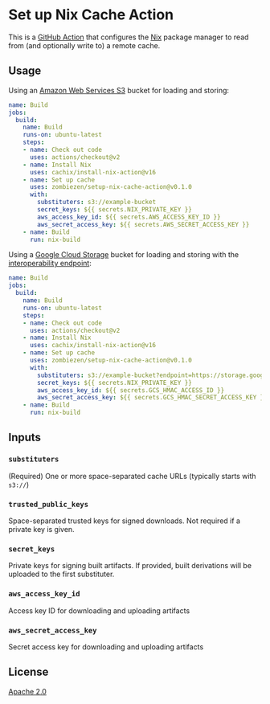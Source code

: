# Set up Nix Cache Action

This is a [GitHub Action][] that configures the [Nix][] package manager
to read from (and optionally write to)
a remote cache.

[GitHub Action]: https://docs.github.com/en/actions
[Nix]: https://nixos.org/

## Usage

Using an [Amazon Web Services S3][] bucket for loading and storing:

```yaml
name: Build
jobs:
  build:
    name: Build
    runs-on: ubuntu-latest
    steps:
    - name: Check out code
      uses: actions/checkout@v2
    - name: Install Nix
      uses: cachix/install-nix-action@v16
    - name: Set up cache
      uses: zombiezen/setup-nix-cache-action@v0.1.0
      with:
        substituters: s3://example-bucket
        secret_keys: ${{ secrets.NIX_PRIVATE_KEY }}
        aws_access_key_id: ${{ secrets.AWS_ACCESS_KEY_ID }}
        aws_secret_access_key: ${{ secrets.AWS_SECRET_ACCESS_KEY }}
    - name: Build
      run: nix-build
```

Using a [Google Cloud Storage][] bucket for loading and storing
with the [interoperability endpoint][]:

```yaml
name: Build
jobs:
  build:
    name: Build
    runs-on: ubuntu-latest
    steps:
    - name: Check out code
      uses: actions/checkout@v2
    - name: Install Nix
      uses: cachix/install-nix-action@v16
    - name: Set up cache
      uses: zombiezen/setup-nix-cache-action@v0.1.0
      with:
        substituters: s3://example-bucket?endpoint=https://storage.googleapis.com
        secret_keys: ${{ secrets.NIX_PRIVATE_KEY }}
        aws_access_key_id: ${{ secrets.GCS_HMAC_ACCESS_ID }}
        aws_secret_access_key: ${{ secrets.GCS_HMAC_SECRET_ACCESS_KEY }}
    - name: Build
      run: nix-build
```

[Amazon Web Services S3]: https://aws.amazon.com/s3/
[Google Cloud Storage]: https://cloud.google.com/storage
[interoperability endpoint]: https://cloud.google.com/storage/docs/interoperability

## Inputs

### `substituters`

(Required) One or more space-separated cache URLs (typically starts with `s3://`)

### `trusted_public_keys`

Space-separated trusted keys for signed downloads.
Not required if a private key is given.

### `secret_keys`

Private keys for signing built artifacts.
If provided, built derivations will be uploaded to the first substituter.

### `aws_access_key_id`

Access key ID for downloading and uploading artifacts

### `aws_secret_access_key`

Secret access key for downloading and uploading artifacts

## License

[Apache 2.0](LICENSE)
